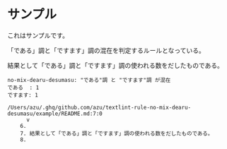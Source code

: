 # サンプル

これはサンプルです。

「である」調と「ですます」調の混在を判定するルールとなっている。

結果として「である」調と「ですます」調の使われる数をだしたものである。

```
no-mix-dearu-desumasu: "である"調 と "ですます"調 が混在
である  : 1
ですます: 1

/Users/azu/.ghq/github.com/azu/textlint-rule-no-mix-dearu-desumasu/example/README.md:7:0
      v
    6. 
    7. 結果として「である」調と「ですます」調の使われる数をだしたものである。
    8. 
```